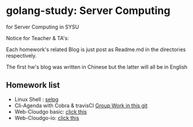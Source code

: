 # golang-study: Server Computing

for Server Computing in  SYSU

Notice for Teacher & TA's:

Each homework's related Blog is just post as Readme.md in the directories respectively.

The first hw's blog was written in Chinese but the latter will all be in English

## Homework list

- Linux Shell : [selpg](https://www.ibm.com/developerworks/cn/linux/shell/clutil/index.html)
- Cli-Agenda with Cobra & travisCI [Group Work in this git](https://github.com/FideoJ/Agenda)
- Web-Cloudgo basic: [click this](https://github.com/MarshallW906/golang-server-computing/tree/master/web-cloudgo/cloudgo)
- Web-Cloudgo-io: [click this](https://github.com/MarshallW906/golang-server-computing/tree/master/web-cloudgo/cloudgo-inout)
